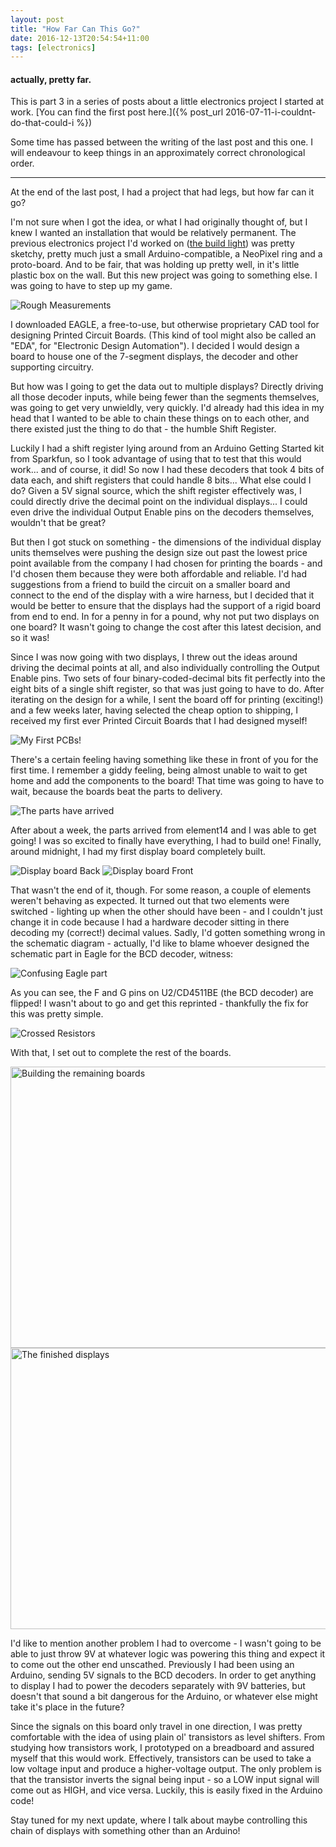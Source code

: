 ```yaml
---
layout: post
title: "How Far Can This Go?"
date: 2016-12-13T20:54:54+11:00
tags: [electronics]
---
```


#### actually, pretty far.

This is part 3 in a series of posts about a little electronics project I started at work. [You can find the first post here.]({% post_url 2016-07-11-i-couldnt-do-that-could-i %})

Some time has passed between the writing of the last post and this one. I will endeavour to keep things in an approximately correct chronological order.

---------------------------------------

At the end of the last post, I had a project that had legs, but how far can it go?

I'm not sure when I got the idea, or what I had originally thought of, but I knew I wanted an installation that would be relatively permanent. The previous electronics project I'd worked on ([the build light](http://hooroo.github.io/blog/2015/03/31/arduino-build-light/)) was pretty sketchy, pretty much just a small Arduino-compatible, a NeoPixel ring and a proto-board. And to be fair, that was holding up pretty well, in it's little plastic box on the wall. But this new project was going to something else. I was going to have to step up my game.

<img src="/images/rough_measurements.jpg" alt="Rough Measurements">

I downloaded EAGLE, a free-to-use, but otherwise proprietary CAD tool for designing Printed Circuit Boards. (This kind of tool might also be called an "EDA", for "Electronic Design Automation"). I decided I would design a board to house one of the 7-segment displays, the decoder and other supporting circuitry.

But how was I going to get the data out to multiple displays? Directly driving all those decoder inputs, while being fewer than the segments themselves, was going to get very unwieldly, very quickly. I'd already had this idea in my head that I wanted to be able to chain these things on to each other, and there existed just the thing to do that - the humble Shift Register.

Luckily I had a shift register lying around from an Arduino Getting Started kit from Sparkfun, so I took advantage of using that to test that this would work... and of course, it did! So now I had these decoders that took 4 bits of data each, and shift registers that could handle 8 bits... What else could I do? Given a 5V signal source, which the shift register effectively was, I could directly drive the decimal point on the individual displays... I could even drive the individual Output Enable pins on the decoders themselves, wouldn't that be great?

But then I got stuck on something - the dimensions of the individual display units themselves were pushing the design size out past the lowest price point available from the company I had chosen for printing the boards - and I'd chosen them because they were both affordable and reliable. I'd had suggestions from a friend to build the circuit on a smaller board and connect to the end of the display with a wire harness, but I decided that it would be better to ensure that the displays had the support of a rigid board from end to end. In for a penny in for a pound, why not put two displays on one board? It wasn't going to change the cost after this latest decision, and so it was!

Since I was now going with two displays, I threw out the ideas around driving the decimal points at all, and also individually controlling the Output Enable pins. Two sets of four binary-coded-decimal bits fit perfectly into the  eight bits of a single shift register, so that was just going to have to do. After iterating on the design for a while, I sent the board off for printing (exciting!) and a few weeks later, having selected the cheap option to shipping, I received my first ever Printed Circuit Boards that I had designed myself!

<img src="/images/many_like_them_but_these_are_mine.jpg" alt="My First PCBs!">

There's a certain feeling having something like these in front of you for the first time. I remember a giddy feeling, being almost unable to wait to get home and add the components to the board! That time was going to have to wait, because the boards beat the parts to delivery.

<img src="/images/the_parts_arrived.jpg" alt="The parts have arrived">

After about a week, the parts arrived from element14 and I was able to get going! I was so excited to finally have everything, I had to build one! Finally, around midnight, I had my first display board completely built.

<img src="/images/display_board_back.jpg" alt="Display board Back">

<img src="/images/display_board_front.jpg" alt="Display board Front">

That wasn't the end of it, though. For some reason, a couple of elements weren't behaving as expected. It turned out that two elements were switched - lighting up when the other should have been - and I couldn't just change it in code because I had a hardware decoder sitting in there decoding my (correct!) decimal values. Sadly, I'd gotten something wrong in the schematic diagram - actually, I'd like to blame whoever designed the schematic part in Eagle for the BCD decoder, witness:

<img src="/images/fault_of_the_other.png" alt="Confusing Eagle part">

As you can see, the F and G pins on U2/CD4511BE (the BCD decoder) are flipped! I wasn't about to go and get this reprinted - thankfully the fix for this was pretty simple.

<img src="/images/easy_fix.jpg" alt="Crossed Resistors">

With that, I set out to complete the rest of the boards.

<img src="/images/building_the_rest.jpg" width="600" height="450" alt="Building the remaining boards">

<img src="/images/all_displays_finished.jpg" width="600" height="450" alt="The finished displays">

I'd like to mention another problem I had to overcome - I wasn't going to be able to just throw 9V at whatever logic was powering this thing and expect it to come out the other end unscathed. Previously I had been using an Arduino, sending 5V signals to the BCD decoders. In order to get anything to display I had to power the decoders separately with 9V batteries, but doesn't that sound a bit dangerous for the Arduino, or whatever else might take it's place in the future?

Since the signals on this board only travel in one direction, I was pretty comfortable with the idea of using plain ol' transistors as level shifters. From studying how transistors work, I prototyped on a breadboard and assured myself that this would work. Effectively, transistors can be used to take a low voltage input and produce a higher-voltage output. The only problem is that the transistor inverts the signal being input - so a LOW input signal will come out as HIGH, and vice versa. Luckily, this is easily fixed in the Arduino code!

Stay tuned for my next update, where I talk about maybe controlling this chain of displays with something other than an Arduino!

